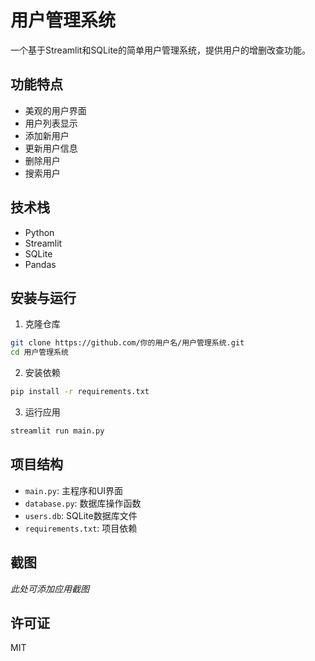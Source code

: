 # 用户管理系统

一个基于Streamlit和SQLite的简单用户管理系统，提供用户的增删改查功能。

## 功能特点

- 美观的用户界面
- 用户列表显示
- 添加新用户
- 更新用户信息
- 删除用户
- 搜索用户

## 技术栈

- Python
- Streamlit
- SQLite
- Pandas

## 安装与运行

1. 克隆仓库
```bash
git clone https://github.com/你的用户名/用户管理系统.git
cd 用户管理系统
```

2. 安装依赖
```bash
pip install -r requirements.txt
```

3. 运行应用
```bash
streamlit run main.py
```

## 项目结构

- `main.py`: 主程序和UI界面
- `database.py`: 数据库操作函数
- `users.db`: SQLite数据库文件
- `requirements.txt`: 项目依赖

## 截图

*此处可添加应用截图*

## 许可证

MIT